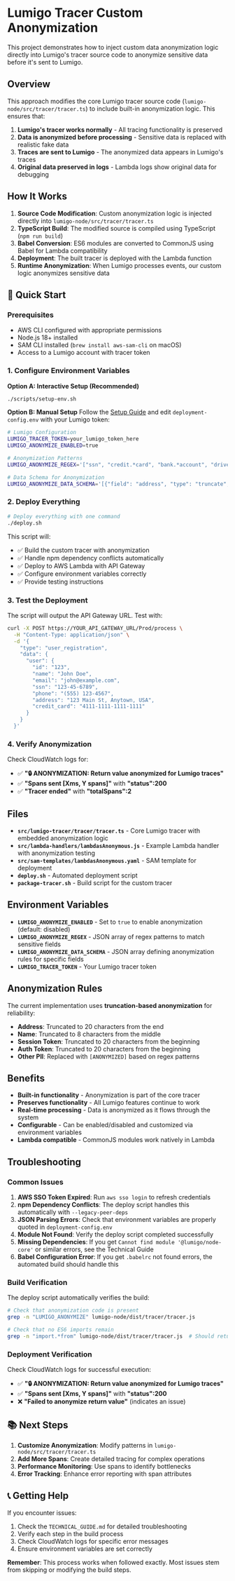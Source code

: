 # Lumigo Tracer Custom Anonymization

This project demonstrates how to inject custom data anonymization logic directly into Lumigo's tracer source code to anonymize sensitive data before it's sent to Lumigo.

## Overview

This approach modifies the core Lumigo tracer source code (`lumigo-node/src/tracer/tracer.ts`) to include built-in anonymization logic. This ensures that:

1. **Lumigo's tracer works normally** - All tracing functionality is preserved
2. **Data is anonymized before processing** - Sensitive data is replaced with realistic fake data
3. **Traces are sent to Lumigo** - The anonymized data appears in Lumigo's traces
4. **Original data preserved in logs** - Lambda logs show original data for debugging

## How It Works

1. **Source Code Modification**: Custom anonymization logic is injected directly into `lumigo-node/src/tracer/tracer.ts`
2. **TypeScript Build**: The modified source is compiled using TypeScript (`npm run build`)
3. **Babel Conversion**: ES6 modules are converted to CommonJS using Babel for Lambda compatibility
4. **Deployment**: The built tracer is deployed with the Lambda function
5. **Runtime Anonymization**: When Lumigo processes events, our custom logic anonymizes sensitive data

## 🚀 Quick Start

### Prerequisites
- AWS CLI configured with appropriate permissions
- Node.js 18+ installed
- SAM CLI installed (`brew install aws-sam-cli` on macOS)
- Access to a Lumigo account with tracer token

### 1. Configure Environment Variables

**Option A: Interactive Setup (Recommended)**
```bash
./scripts/setup-env.sh
```

**Option B: Manual Setup**
Follow the [Setup Guide](SETUP_GUIDE.md) and edit `deployment-config.env` with your Lumigo token:

```bash
# Lumigo Configuration
LUMIGO_TRACER_TOKEN=your_lumigo_token_here
LUMIGO_ANONYMIZE_ENABLED=true

# Anonymization Patterns
LUMIGO_ANONYMIZE_REGEX='["ssn", "credit.*card", "bank.*account", "driver.*license", "passport.*number", "phone", "email", "address", "zip.*code", "date.*of.*birth", "ip.*address", "session.*token", "auth.*token"]'

# Data Schema for Anonymization
LUMIGO_ANONYMIZE_DATA_SCHEMA='[{"field": "address", "type": "truncate", "maxChars": 20, "position": "end"}, {"field": "name", "type": "truncate", "maxChars": 8, "position": "middle"}, {"field": "session_token", "type": "truncate", "maxChars": 20, "position": "beginning"}, {"field": "auth_token", "type": "truncate", "maxChars": 20, "position": "beginning"}]'
```

### 2. Deploy Everything

```bash
# Deploy everything with one command
./deploy.sh
```

This script will:
- ✅ Build the custom tracer with anonymization
- ✅ Handle npm dependency conflicts automatically
- ✅ Deploy to AWS Lambda with API Gateway
- ✅ Configure environment variables correctly
- ✅ Provide testing instructions

### 3. Test the Deployment

The script will output the API Gateway URL. Test with:

```bash
curl -X POST https://YOUR_API_GATEWAY_URL/Prod/process \
  -H "Content-Type: application/json" \
  -d '{
    "type": "user_registration",
    "data": {
      "user": {
        "id": "123",
        "name": "John Doe",
        "email": "john@example.com",
        "ssn": "123-45-6789",
        "phone": "(555) 123-4567",
        "address": "123 Main St, Anytown, USA",
        "credit_card": "4111-1111-1111-1111"
      }
    }
  }'
```

### 4. Verify Anonymization

Check CloudWatch logs for:
- ✅ **"🔒 ANONYMIZATION: Return value anonymized for Lumigo traces"**
- ✅ **"Spans sent [Xms, Y spans]"** with **"status":200**
- ✅ **"Tracer ended"** with **"totalSpans":2**

## Files

- **`src/lumigo-tracer/tracer/tracer.ts`** - Core Lumigo tracer with embedded anonymization logic
- **`src/lambda-handlers/lambdasAnonymous.js`** - Example Lambda handler with anonymization testing
- **`src/sam-templates/lambdasAnonymous.yaml`** - SAM template for deployment
- **`deploy.sh`** - Automated deployment script
- **`package-tracer.sh`** - Build script for the custom tracer

## Environment Variables

- **`LUMIGO_ANONYMIZE_ENABLED`** - Set to `true` to enable anonymization (default: disabled)
- **`LUMIGO_ANONYMIZE_REGEX`** - JSON array of regex patterns to match sensitive fields
- **`LUMIGO_ANONYMIZE_DATA_SCHEMA`** - JSON array defining anonymization rules for specific fields
- **`LUMIGO_TRACER_TOKEN`** - Your Lumigo tracer token

## Anonymization Rules

The current implementation uses **truncation-based anonymization** for reliability:

- **Address**: Truncated to 20 characters from the end
- **Name**: Truncated to 8 characters from the middle  
- **Session Token**: Truncated to 20 characters from the beginning
- **Auth Token**: Truncated to 20 characters from the beginning
- **Other PII**: Replaced with `[ANONYMIZED]` based on regex patterns

## Benefits

- **Built-in functionality** - Anonymization is part of the core tracer
- **Preserves functionality** - All Lumigo features continue to work
- **Real-time processing** - Data is anonymized as it flows through the system
- **Configurable** - Can be enabled/disabled and customized via environment variables
- **Lambda compatible** - CommonJS modules work natively in Lambda

## Troubleshooting

### Common Issues

1. **AWS SSO Token Expired**: Run `aws sso login` to refresh credentials
2. **npm Dependency Conflicts**: The deploy script handles this automatically with `--legacy-peer-deps`
3. **JSON Parsing Errors**: Check that environment variables are properly quoted in `deployment-config.env`
4. **Module Not Found**: Verify the deploy script completed successfully
5. **Missing Dependencies**: If you get `Cannot find module '@lumigo/node-core'` or similar errors, see the Technical Guide
6. **Babel Configuration Error**: If you get `.babelrc` not found errors, the automated build should handle this

### Build Verification

The deploy script automatically verifies the build:

```bash
# Check that anonymization code is present
grep -n "LUMIGO_ANONYMIZE" lumigo-node/dist/tracer/tracer.js

# Check that no ES6 imports remain  
grep -n "import.*from" lumigo-node/dist/tracer/tracer.js  # Should return nothing
```

### Deployment Verification

Check CloudWatch logs for successful execution:
- ✅ **"🔒 ANONYMIZATION: Return value anonymized for Lumigo traces"**
- ✅ **"Spans sent [Xms, Y spans]"** with **"status":200**
- ❌ **"Failed to anonymize return value"** (indicates an issue)

## 📚 Next Steps

1. **Customize Anonymization**: Modify patterns in `lumigo-node/src/tracer/tracer.ts`
2. **Add More Spans**: Create detailed tracing for complex operations
3. **Performance Monitoring**: Use spans to identify bottlenecks
4. **Error Tracking**: Enhance error reporting with span attributes

## 📞 Getting Help

If you encounter issues:
1. Check the `TECHNICAL_GUIDE.md` for detailed troubleshooting
2. Verify each step in the build process
3. Check CloudWatch logs for specific error messages
4. Ensure environment variables are set correctly

**Remember**: This process works when followed exactly. Most issues stem from skipping or modifying the build steps.
